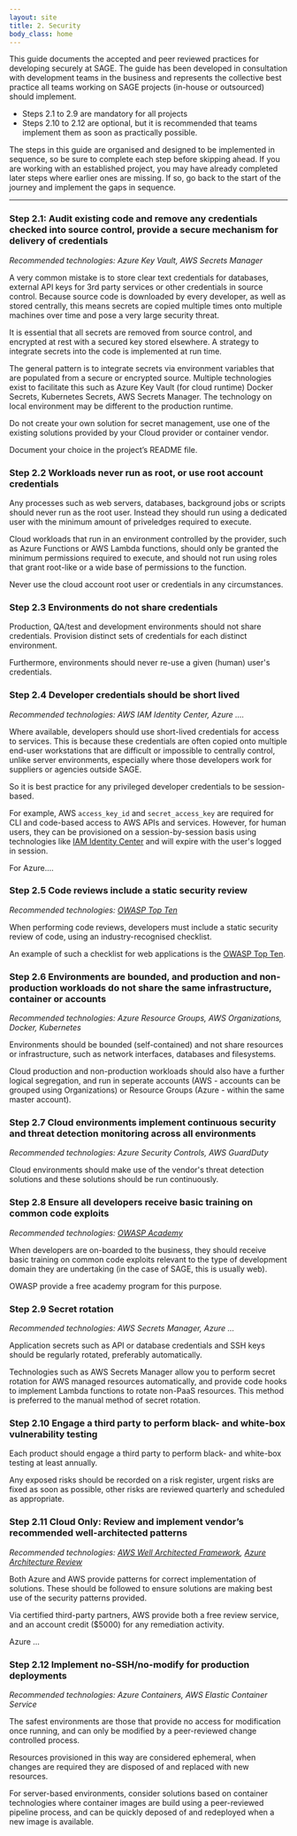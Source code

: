 ```yaml
---
layout: site
title: 2. Security
body_class: home
---
```



This guide documents the accepted and peer reviewed practices for developing securely at SAGE. The guide has been 
developed in consultation with development teams in the business and represents the collective best practice all teams 
working on SAGE projects (in-house or outsourced) should implement.  

* Steps 2.1 to 2.9 are mandatory for all projects  
* Steps 2.10 to 2.12 are optional, but it is recommended that teams implement them as soon as practically possible.  

The steps in this guide are organised and designed to be implemented in sequence, so be sure to complete each step 
before skipping ahead. If you are working with an established project, you may have already completed later steps where 
earlier ones are missing. If so, go back to the start of the journey and implement the gaps in sequence. 

<hr> 

### Step 2.1: Audit existing code and remove any credentials checked into source control, provide a secure mechanism for delivery of credentials 

*Recommended technologies: Azure Key Vault, AWS Secrets Manager*

A very common mistake is to store clear text credentials for databases, external API keys for 3rd party services or 
other credentials in source control. Because source code is downloaded by every developer, as well as stored centrally, 
this means secrets are copied multiple times onto multiple machines over time and pose a very large security threat. 

It is essential that all secrets are removed from source control, and encrypted at rest with a secured key stored 
elsewhere. A strategy to integrate secrets into the code is implemented at run time.  

The general pattern is to integrate secrets via environment variables that are populated from a secure or encrypted 
source. Multiple technologies exist to facilitate this such as Azure Key Vault (for cloud runtime) Docker Secrets, 
Kubernetes Secrets, AWS Secrets Manager. The technology on local environment may be different to the production runtime. 

Do not create your own solution for secret management, use one of the existing solutions provided by your Cloud provider 
or container vendor. 

Document your choice in the project’s README file. 

 
### Step 2.2 Workloads never run as root, or use root account credentials 

Any processes such as web servers, databases, background jobs or scripts should never run as the root user. Instead they
should run using a dedicated user with the minimum amount of priveledges required to execute. 

Cloud workloads that run in an environment controlled by the provider, such as Azure Functions or AWS Lambda functions,
should only be granted the minimum permissions required to execute, and should not run using roles that grant root-like
or a wide base of permissions to the function.

Never use the cloud account root user or credentials in any circumstances.

 
### Step 2.3 Environments do not share credentials 

Production, QA/test and development environments should not share credentials. Provision distinct sets of credentials 
for each distinct environment.

Furthermore, environments should never re-use a given (human) user's credentials.


### Step 2.4 Developer credentials should be short lived 

*Recommended technologies: AWS IAM Identity Center, Azure ....*

Where available, developers should use short-lived credentials for access to services. This is because these credentials
are often copied onto multiple end-user workstations that are difficult or impossible to centrally control,
unlike server environments, especially where those developers work for suppliers or agencies outside SAGE. 

So it is best practice for any privileged developer credentials to be session-based.

For example, AWS `access_key_id` and `secret_access_key` are required for CLI and code-based access to AWS APIs and
services. However, for human users, they can be provisioned on a session-by-session basis using technologies like
[IAM Identity Center](https://aws.amazon.com/iam/identity-center/) and will expire with the user's logged in session. 

For Azure....
 

### Step 2.5 Code reviews include a static security review  

*Recommended technologies: [OWASP Top Ten](https://owasp.org/www-project-top-ten/)*

When performing code reviews, developers must include a static security review of code, using an industry-recognised 
checklist. 
 
An example of such a checklist for web applications is the [OWASP Top Ten](https://owasp.org/www-project-top-ten/).
 

### Step 2.6 Environments are bounded, and production and non-production workloads do not share the same infrastructure, container or accounts 

*Recommended technologies: Azure Resource Groups, AWS Organizations, Docker, Kubernetes* 

Environments should be bounded (self-contained) and not share resources or infrastructure, such as network interfaces,
databases and filesystems. 

Cloud production and non-production workloads should also have a further logical segregation, and run in seperate 
accounts (AWS - accounts can be grouped using Organizations) or Resource Groups (Azure - within the same master 
account).


### Step 2.7 Cloud environments implement continuous security and threat detection monitoring across all environments 

*Recommended technologies: Azure Security Controls, AWS GuardDuty*
 
Cloud environments should make use of the vendor's threat detection solutions and these solutions should be run
continuously. 


### Step 2.8 Ensure all developers receive basic training on common code exploits 

*Recommended technologies: [OWASP Academy](https://owasp-academy.teachable.com/)*

When developers are on-boarded to the business, they should receive basic training on common code exploits relevant to
the type of development domain they are undertaking (in the case of SAGE, this is usually web).

OWASP provide a free academy program for this purpose.
 

### Step 2.9 Secret rotation 

*Recommended technologies: AWS Secrets Manager, Azure ...*

Application secrets such as API or database credentials and SSH keys should be regularly rotated, preferably 
automatically.

Technologies such as AWS Secrets Manager allow you to perform secret rotation for AWS managed resources automatically,
and provide code hooks to implement Lambda functions to rotate non-PaaS resources. This method is preferred to the 
manual method of secret rotation. 
 

### Step 2.10 Engage a third party to perform black- and white-box vulnerability testing 

Each product should engage a third party to perform black- and white-box testing at least annually.

Any exposed risks should be recorded on a risk register, urgent risks are fixed as soon as possible, other risks are
reviewed quarterly and scheduled as appropriate.
 
  

### Step 2.11 Cloud Only: Review and implement vendor’s recommended well-architected patterns  

*Recommended technologies: [AWS Well Architected Framework](https://docs.aws.amazon.com/wellarchitected/latest/framework/welcome.html), [Azure Architecture Review](https://learn.microsoft.com/en-gb/assessments/azure-architecture-review/)*

Both Azure and AWS provide patterns for correct implementation of solutions. These should be followed to ensure 
solutions are making best use of the security patterns provided. 


Via certified third-party partners, AWS provide both a free review service, and an account credit ($5000) for any 
remediation activity.

Azure ...


### Step 2.12 Implement no-SSH/no-modify for production deployments 

*Recommended technologies: Azure Containers, AWS Elastic Container Service*

The safest environments are those that provide no access for modification once running, and can only be modified by a 
peer-reviewed change controlled process.

Resources provisioned in this way are considered ephemeral, when changes are required they are disposed of and replaced 
with new resources.

For server-based environments, consider solutions based on container technologies where container images are build using
a peer-reviewed pipeline process, and can be quickly deposed of and redeployed when a new image is available.
